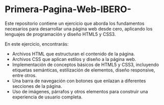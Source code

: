 # Primera-Pagina-Web-IBERO-
Este repositorio contiene un ejercicio que aborda los fundamentos necesarios para desarrollar una página web desde cero, aplicando los lenguajes de programación y diseño HTML5 y CSS3.

En este ejercicio, encontrarás:

* Archivos HTML que estructuran el contenido de la página.
* Archivos CSS que aplican estilos y diseño a la página web.
* Implementación de conceptos básicos de HTML5 y CSS3, incluyendo etiquetas semánticas, estilización de elementos, diseño responsive, entre otros.
* Una barra de navegación con botones que enlazan a diferentes secciones de la página.
* Uso de imágenes, párrafos y otros elementos para construir una experiencia de usuario completa.
